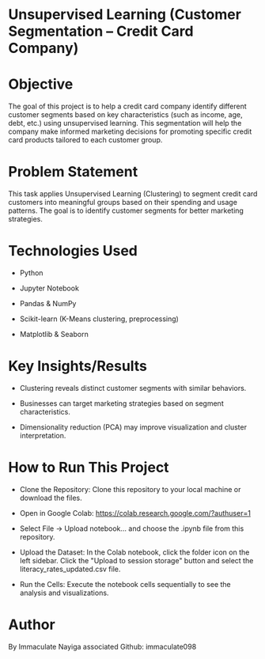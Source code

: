 # Unsupervised Learning (Customer Segmentation – Credit Card Company)

# Objective

The goal of this project is to help a credit card company identify different customer segments
based on key characteristics (such as income, age, debt, etc.) using unsupervised learning.
This segmentation will help the company make informed marketing decisions for promoting
specific credit card products tailored to each customer group.

# Problem Statement

This task applies Unsupervised Learning (Clustering) to segment credit card customers into meaningful groups based on their spending and usage patterns. The goal is to identify customer segments for better marketing strategies.

# Technologies Used

- Python

- Jupyter Notebook

- Pandas & NumPy

- Scikit-learn (K-Means clustering, preprocessing)

- Matplotlib & Seaborn

# Key Insights/Results

- Clustering reveals distinct customer segments with similar behaviors.

- Businesses can target marketing strategies based on segment characteristics.

- Dimensionality reduction (PCA) may improve visualization and cluster interpretation.

# How to Run This Project

- Clone the Repository: Clone this repository to your local machine or download the files.

- Open in Google Colab: https://colab.research.google.com/?authuser=1

- Select File -> Upload notebook... and choose the .ipynb file from this repository.

- Upload the Dataset: In the Colab notebook, click the folder icon on the left sidebar. Click the "Upload to session storage" button and select the literacy_rates_updated.csv file.

- Run the Cells: Execute the notebook cells sequentially to see the analysis and visualizations.

# Author 

By Immaculate Nayiga associated Github: immaculate098
